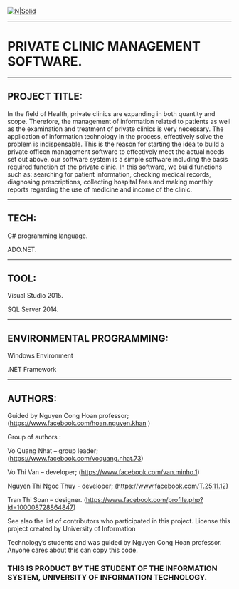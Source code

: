 
   [![N|Solid](https://i.imgur.com/co6SMdm.png)](https://www.uit.edu.vn/)
   
   ---
   

# PRIVATE CLINIC MANAGEMENT SOFTWARE.
___________________________________________________________________

## PROJECT TITLE: 

In the field of Health, private clinics are expanding in both quantity and scope.
Therefore, the management of information related to patients as well as the examination and treatment of private clinics is very
necessary. The application of information technology in the process, effectively solve the problem is indispensable. This is the reason
for starting the idea to build a private officen management software to effectively meet the actual needs set out above. our software
system is a simple software including the basis required function of the private clinic. In this software, we build functions such as:
searching for patient information, checking medical records, diagnosing prescriptions, collecting hospital fees and making monthly
reports regarding the use of medicine and income of the clinic.
_______________________________________

## TECH:

C# programming language.

ADO.NET.
_____________________________

## TOOL:

Visual Studio 2015.

SQL Server 2014.
________________________________

## ENVIRONMENTAL PROGRAMMING:

Windows Environment

.NET Framework
____________________________________________

## AUTHORS:
Guided by Nguyen Cong Hoan professor; (https://www.facebook.com/hoan.nguyen.khan )

Group of authors :

Vo Quang Nhat – group leader; (https://www.facebook.com/voquang.nhat.73)

Vo Thi Van – developer; (https://www.facebook.com/van.minho.1)

Nguyen Thi Ngoc Thuy - developer; (https://www.facebook.com/T.25.11.12)

Tran Thi Soan – designer. (https://www.facebook.com/profile.php?id=100008728864847)


See also the list of contributors who participated in this project. License this project created by University of Information 

Technology’s students and was guided by Nguyen Cong Hoan professor. Anyone cares about this can copy this code.



### THIS IS PRODUCT BY THE STUDENT OF THE INFORMATION SYSTEM, UNIVERSITY OF INFORMATION TECHNOLOGY.

